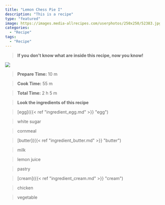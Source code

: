 ```yaml
---
title: "Lemon Chess Pie I"
description: "This is a recipe"
type: "featured"
image: https://images.media-allrecipes.com/userphotos/250x250/52383.jpg
categories: 
  - "Recipe"
tags: 
  - "Recipe"
---
```



>**If you don't know what are inside this recipe, now you know!**

![](../images/Recipes-Banner.jpg)
> **Prepare Time:** 10 m


> **Cook Time:** 55 m


> **Total Time:** 2 h 5 m

> **Look the ingredients of this recipe**

> [egg]({{< ref "ingredient_egg.md" >}} "egg")

> white sugar

> cornmeal

> [butter]({{< ref "ingredient_butter.md" >}} "butter")

> milk

> lemon juice

> pastry

> [cream]({{< ref "ingredient_cream.md" >}} "cream")

> chicken

> vegetable

